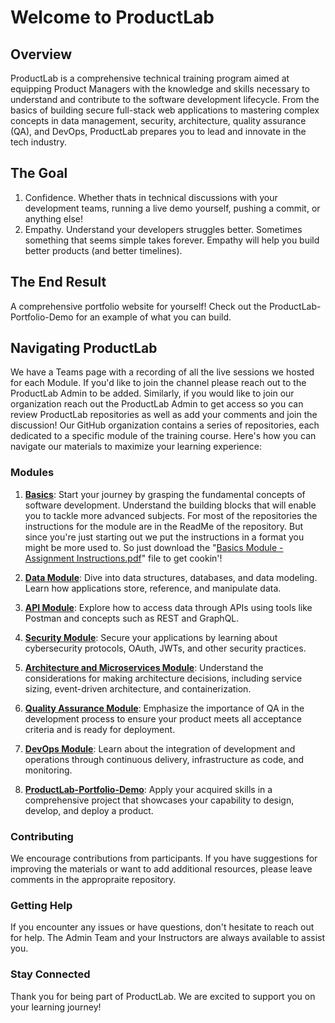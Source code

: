 # Welcome to ProductLab

## Overview

ProductLab is a comprehensive technical training program aimed at equipping Product Managers with the knowledge and skills necessary to understand and contribute to the software development lifecycle. From the basics of building secure full-stack web applications to mastering complex concepts in data management, security, architecture, quality assurance (QA), and DevOps, ProductLab prepares you to lead and innovate in the tech industry.

## The Goal

1. Confidence. Whether thats in technical discussions with your development teams, running a live demo yourself, pushing a commit, or anything else!
2. Empathy. Understand your developers struggles better. Sometimes something that seems simple takes forever. Empathy will help you build better products (and better timelines).

## The End Result

A comprehensive portfolio website for yourself! Check out the ProductLab-Portfolio-Demo for an example of what you can build. 

## Navigating ProductLab

We have a Teams page with a recording of all the live sessions we hosted for each Module. If you'd like to join the channel please reach out to the ProductLab Admin to be added. Similarly, if you would like to join our organization reach out the ProductLab Admin to get access so you can review ProductLab repositories as well as add your comments and join the discussion! Our GitHub organization contains a series of repositories, each dedicated to a specific module of the training course. Here's how you can navigate our materials to maximize your learning experience:

### Modules

1. **[Basics](https://github.com/ProductLab-1/Basics)**: Start your journey by grasping the fundamental concepts of software development. Understand the building blocks that will enable you to tackle more advanced subjects. For most of the repositories the instructions for the module are in the ReadMe of the repository. But since you're just starting out we put the instructions in a format you might be more used to. So just download the "[Basics Module - Assignment Instructions.pdf](https://github.com/ProductLab-1/Basics/blob/main/Basics%20Module%20-%20Assignment%20Instructions.pdf)" file to get cookin'!

2. **[Data Module](https://github.com/ProductLab-1/Data_Module)**: Dive into data structures, databases, and data modeling. Learn how applications store, reference, and manipulate data.

3. **[API Module](https://github.com/ProductLab-1/API_Module)**: Explore how to access data through APIs using tools like Postman and concepts such as REST and GraphQL. 

4. **[Security Module](https://github.com/ProductLab-1/Security_Module)**: Secure your applications by learning about cybersecurity protocols, OAuth, JWTs, and other security practices.

5. **[Architecture and Microservices Module](https://github.com/ProductLab-1/Architecture_Microservices_Module)**: Understand the considerations for making architecture decisions, including service sizing, event-driven architecture, and containerization.

6. **[Quality Assurance Module](https://github.com/ProductLab-1/QA_Module)**: Emphasize the importance of QA in the development process to ensure your product meets all acceptance criteria and is ready for deployment.

7. **[DevOps Module](https://github.com/ProductLab-1/DevOPs_Module)**: Learn about the integration of development and operations through continuous delivery, infrastructure as code, and monitoring.

8. **[ProductLab-Portfolio-Demo](https://github.com/ProductLab-1/ProductLab-Portfolio-Demo)**: Apply your acquired skills in a comprehensive project that showcases your capability to design, develop, and deploy a product.

### Contributing

We encourage contributions from participants. If you have suggestions for improving the materials or want to add additional resources, please leave comments in the appropraite repository.

### Getting Help

If you encounter any issues or have questions, don't hesitate to reach out for help. The Admin Team and your Instructors are always available to assist you.

### Stay Connected

Thank you for being part of ProductLab. We are excited to support you on your learning journey!

